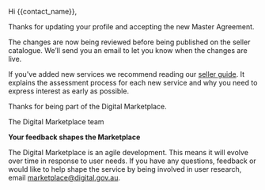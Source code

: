 Hi {{contact_name}},

Thanks for updating your profile and accepting the new Master Agreement.

The changes are now being reviewed before being published on the seller catalogue. We’ll send you an email to let you know when the changes are live.

If you've added new services we recommend reading our [seller guide](https://marketplace1.zendesk.com/hc/en-gb/categories/115001540368-Seller-guide-and-FAQs). It explains the assessment process for each new service and why you need to express interest as early as possible.

Thanks for being part of the Digital Marketplace.

The Digital Marketplace team

**Your feedback shapes the Marketplace**

The Digital Marketplace is an agile development. This means it will evolve over time in response to user needs. If you have any questions, feedback or would like to help shape the service by being involved in user research, email [marketplace@digital.gov.au](mailto:marketplace@digital.gov.au).
